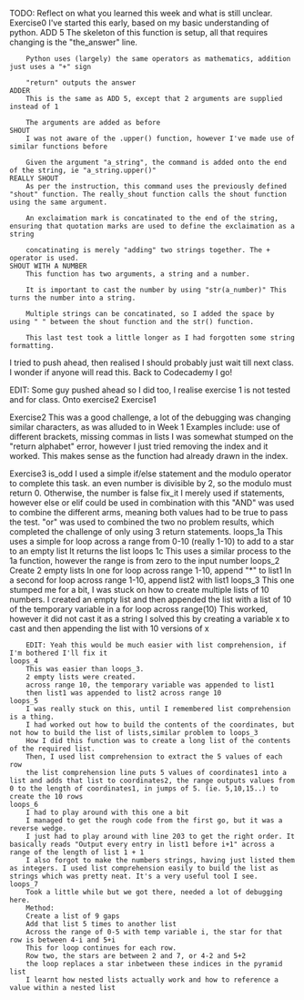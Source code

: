 TODO: Reflect on what you learned this week and what is still unclear.
Exercise0
    I've started this early, based on my basic understanding of python.
    ADD 5
        The skeleton of this function is setup, all that requires changing is the "the_answer" line.
        
        Python uses (largely) the same operators as mathematics, addition just uses a "+" sign
        
        "return" outputs the answer
    ADDER
        This is the same as ADD 5, except that 2 arguments are supplied instead of 1

        The arguments are added as before
    SHOUT
        I was not aware of the .upper() function, however I've made use of similar functions before

        Given the argument "a_string", the command is added onto the end of the string, ie "a_string.upper()"
    REALLY SHOUT
        As per the instruction, this command uses the previously defined "shout" function. The really_shout function calls the shout function using the same argument.

        An exclaimation mark is concatinated to the end of the string, ensuring that quotation marks are used to define the exclaimation as a string

        concatinating is merely "adding" two strings together. The + operator is used.
    SHOUT WITH A NUMBER
        This function has two arguments, a string and a number. 

        It is important to cast the number by using "str(a_number)" This turns the number into a string.

        Multiple strings can be concatinated, so I added the space by using " " between the shout function and the str() function.

        This last test took a little longer as I had forgotten some string formatting.

I tried to push ahead, then realised I should probably just wait till next class. I wonder if anyone will read this. Back to Codecademy I go!

EDIT: Some guy pushed ahead so I did too, I realise exercise 1 is not tested and for class. Onto exercise2
Exercise1



Exercise2
    This was a good challenge, a lot of the debugging was changing similar characters, as was alluded to in Week 1
    Examples include: use of different brackets, missing commas in lists
    I was somewhat stumped on the "return alphabet" error, however I just tried removing the index and it worked. This makes sense as the function had already drawn in the index.

Exercise3
    is_odd
        I used a simple if/else statement and the modulo operator to complete this task.
        an even number is divisible by 2, so the modulo must return 0.
        Otherwise, the number is false
    fix_it
        I merely used if statements, however else or elif could be used in combination with this
        "AND" was used to combine the different arms, meaning both values had to be true to pass the test. 
        "or" was used to combined the two no problem results, which completed the challenge of only using 3 return statements.
    loops_1a
        This uses a simple for loop across a range from 0-10 (really 1-10) to add to a star to an empty list
        It returns the list
    loops 1c
        This uses a similar process to the 1a function, however the range is from zero to the input number
    loops_2
        Create 2 empty lists
        In one for loop across range 1-10, append "*" to list1
        In a second for loop across range 1-10, append list2 with list1
    loops_3
        This one stumped me for a bit, I was stuck on how to create multiple lists of 10 numbers.
        I created an empty list and then appended the list with a list of 10 of the temporary variable in a for loop across range(10)
        This worked, however it did not cast it as a string
        I solved this by creating a variable x to cast and then appending the list with 10 versions of x

        EDIT: Yeah this would be much easier with list comprehension, if I'm bothered I'll fix it
    loops_4
        This was easier than loops_3.
        2 empty lists were created.
        across range 10, the temporary variable was appended to list1
        then list1 was appended to list2 across range 10
    loops_5
        I was really stuck on this, until I remembered list comprehension is a thing.
        I had worked out how to build the contents of the coordinates, but not how to build the list of lists,similar problem to loops_3
        How I did this function was to create a long list of the contents of the required list.
        Then, I used list comprehension to extract the 5 values of each row
        the list comprehension line puts 5 values of coordinates1 into a list and adds that list to coordinates2, the range outputs values from 0 to the length of coordinates1, in jumps of 5. (ie. 5,10,15..) to create the 10 rows
    loops_6
        I had to play around with this one a bit
        I managed to get the rough code from the first go, but it was a reverse wedge.
        I just had to play around with line 203 to get the right order. It basically reads "Output every entry in list1 before i+1" across a range of the length of list 1 + 1
        I also forgot to make the numbers strings, having just listed them as integers. I used list comprehension easily to build the list as strings which was pretty neat. It's a very useful tool I see.
    loops_7
        Took a little while but we got there, needed a lot of debugging here.
        Method:
        Create a list of 9 gaps
        Add that list 5 times to another list
        Across the range of 0-5 with temp variable i, the star for that row is between 4-i and 5+i
        This for loop continues for each row.
        Row two, the stars are between 2 and 7, or 4-2 and 5+2
        the loop replaces a star inbetween these indices in the pyramid list
        I learnt how nested lists actually work and how to reference a value within a nested list
